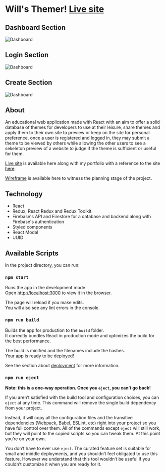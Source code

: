 # Will's Themer! [Live site](https://willsthemer.netlify.app/)
## Dashboard Section
![Dashboard](https://i.imgur.com/whrBQTI.png)
## Login Section
![Dashboard](https://i.imgur.com/QPBKXJH.png)
## Create Section
![Dashboard](https://i.imgur.com/7Ybay6J.png)

## About
An educational web application made with React with an aim to offer a solid database of themes for developers to use at their leisure,
share themes and apply them to their own site to preview or keep on the site for personal preference, once a user is registered and logged in,
they may submit a theme to be viewed by others while allowing the other users to see
a sekeleton preview of a website to judge if the theme is sufficient or useful for them.

[Live site](https://willsthemer.netlify.app/) is available here along with my portfolio with a reference to the site [here](https://wills-portfolio.netlify.app/).

[Wireframe](https://www.figma.com/file/FH7SBGT9FmOHTCK54p5il3/Themer-wireframe?node-id=0%3A1) is available here to witness the planning stage of the project.

## Technology
* React
* Redux, React Redux and Redux Toolkit.
* Firebase's API and Firestore for a database and backend along with Firebase's authentication
* Styled components
* React Modal
* UUID

## Available Scripts

In the project directory, you can run:

### `npm start`

Runs the app in the development mode.<br />
Open [http://localhost:3000](http://localhost:3000) to view it in the browser.

The page will reload if you make edits.<br />
You will also see any lint errors in the console.

### `npm run build`

Builds the app for production to the `build` folder.<br />
It correctly bundles React in production mode and optimizes the build for the best performance.

The build is minified and the filenames include the hashes.<br />
Your app is ready to be deployed!

See the section about [deployment](https://facebook.github.io/create-react-app/docs/deployment) for more information.

### `npm run eject`

**Note: this is a one-way operation. Once you `eject`, you can’t go back!**

If you aren’t satisfied with the build tool and configuration choices, you can `eject` at any time. This command will remove the single build dependency from your project.

Instead, it will copy all the configuration files and the transitive dependencies (Webpack, Babel, ESLint, etc) right into your project so you have full control over them. All of the commands except `eject` will still work, but they will point to the copied scripts so you can tweak them. At this point you’re on your own.

You don’t have to ever use `eject`. The curated feature set is suitable for small and middle deployments, and you shouldn’t feel obligated to use this feature. However we understand that this tool wouldn’t be useful if you couldn’t customize it when you are ready for it.
